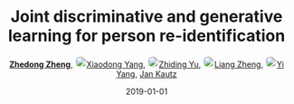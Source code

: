 ---
title: "Joint discriminative and generative learning for person re-identification"
collection: publications
permalink: /publication/Joint-di2019
date: 2019-01-01
doi: 
keywords: object re-identification,image retrieval,person re-id,person re-trieval,person search,
venue: 'CVPR'
paperurl: 'https://zdzheng.xyz/files/CVPR19.pdf'
blog: 'https://zhuanlan.zhihu.com/p/66408913'
code: 'https://github.com/NVlabs/DG-Net'
author: '<strong><a href="https://zdzheng.xyz/authors/Zhedong-Zheng" class="author">Zhedong Zheng</a></strong>, <a href="https://zdzheng.xyz/authors/Xiaodong-Yang" class="author"> <img src="https://zdzheng.xyz/files/xiaodong-yang.jpeg" alt="Xiaodong-Yang" style="border-radius: 50%; height:20px; width:20px">Xiaodong Yang</a>, <a href="https://zdzheng.xyz/authors/Zhiding-Yu" class="author"> <img src="https://zdzheng.xyz/files/zhiding-yu.jpeg" alt="Zhiding-Yu" style="border-radius: 50%; height:20px; width:20px">Zhiding Yu</a>, <a href="https://zdzheng.xyz/authors/Liang-Zheng" class="author"> <img src="https://zdzheng.xyz/files/liang-zheng.jpeg" alt="Liang-Zheng" style="border-radius: 50%; height:20px; width:20px">Liang Zheng</a>, <a href="https://zdzheng.xyz/authors/Yi-Yang" class="author"> <img src="https://zdzheng.xyz/files/yi-yang.jpeg" alt="Yi-Yang" style="border-radius: 50%; height:20px; width:20px">Yi Yang</a>, <a href="https://zdzheng.xyz/authors/Jan-Kautz" class="author">Jan Kautz</a>'
sqlauthor: '[ {"@type": "Person","name":Zhedong Zheng}, {"@type": "Person","name":Xiaodong Yang}, {"@type": "Person","name":Zhiding Yu}, {"@type": "Person","name":Liang Zheng}, {"@type": "Person","name":Yi Yang}, {"@type": "Person","name":Jan Kautz}, ]'
citation: ' Zhedong Zheng,  Xiaodong Yang,  Zhiding Yu,  Liang Zheng,  Yi Yang,  Jan Kautz, &quot;Joint discriminative and generative learning for person re-identification.&quot; CVPR, 2019.'
pub_year: '2019'
bib: >
    @inproceedings{zheng2019joint,<br>author = "Zheng, Zhedong and Yang, Xiaodong and Yu, Zhiding and Zheng, Liang and Yang, Yi and Kautz, Jan",<br>title = "Joint discriminative and generative learning for person re-identification",<br>booktitle = "CVPR",<br>pages = "2138--2147",<br>code = "https://github.com/NVlabs/DG-Net",<br>url = "https://zdzheng.xyz/files/CVPR19.pdf",<br>blog = "https://zhuanlan.zhihu.com/p/66408913",<br>year = "2019"
    }

---